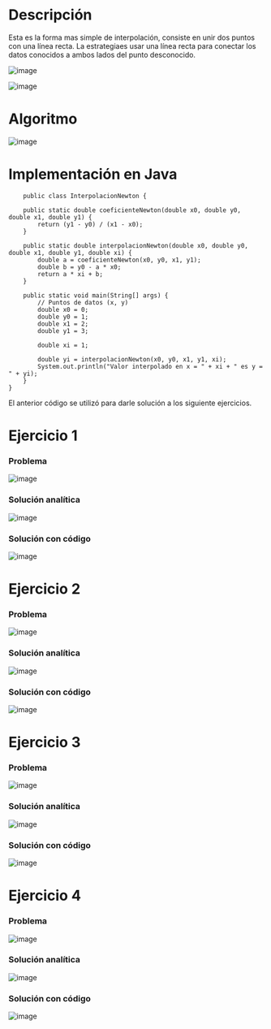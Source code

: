 # Descripción

Esta es la forma mas simple de interpolación, consiste en unir
dos puntos con una línea recta. La estrategiaes usar una línea
recta para conectar los datos conocidos a ambos lados del
punto desconocido.

![image](https://github.com/riveraangel/Metodos-Numericos/assets/161758059/dd0c1178-a753-4a95-8772-50410736573c)


![image](https://github.com/riveraangel/Metodos-Numericos/assets/161758059/9dc69439-fc7f-405a-922a-28c6b6340f6e)


# Algoritmo

![image](https://github.com/riveraangel/Metodos-Numericos/assets/161758059/2045ca13-62b7-4997-8304-15eb29e93e04)


# Implementación en Java
    
        public class InterpolacionNewton {
    
        public static double coeficienteNewton(double x0, double y0, double x1, double y1) {
            return (y1 - y0) / (x1 - x0);
        }
    
        public static double interpolacionNewton(double x0, double y0, double x1, double y1, double xi) {
            double a = coeficienteNewton(x0, y0, x1, y1);
            double b = y0 - a * x0;
            return a * xi + b;
        }
    
        public static void main(String[] args) {
            // Puntos de datos (x, y)
            double x0 = 0;
            double y0 = 1;
            double x1 = 2;
            double y1 = 3;
    
            double xi = 1;
    
            double yi = interpolacionNewton(x0, y0, x1, y1, xi);
            System.out.println("Valor interpolado en x = " + xi + " es y = " + yi);
        }
    }


El anterior código se utilizó para darle solución a los siguiente ejercicios. 

# Ejercicio 1

### Problema

![image](https://github.com/riveraangel/Metodos-Numericos/assets/161758059/2b4073a5-3912-40d3-be9e-e45309a64b53)

### Solución analítica

![image](https://github.com/riveraangel/Metodos-Numericos/assets/161758059/ab468ec3-f912-460f-8bc3-c4d045e30fb5)

### Solución con código

![image](https://github.com/riveraangel/Metodos-Numericos/assets/161758059/34938ee6-0470-4d11-bc3a-bfefe7f380c0)



# Ejercicio 2

### Problema

![image](https://github.com/riveraangel/Metodos-Numericos/assets/161758059/f6bf570a-12b3-4a09-87f0-06e5bdefc7f5)

### Solución analítica

![image](https://github.com/riveraangel/Metodos-Numericos/assets/161758059/1dff3d9f-9ca5-48ec-ab36-654f8118819e)

### Solución con código

![image](https://github.com/riveraangel/Metodos-Numericos/assets/161758059/5f62266d-a52f-4915-9cd9-62c46f45ec2d)

# Ejercicio 3

### Problema

![image](https://github.com/riveraangel/Metodos-Numericos/assets/161758059/685ae367-66f3-471c-8764-c182eda8e48d)

### Solución analítica

![image](https://github.com/riveraangel/Metodos-Numericos/assets/161758059/97eef016-c109-4b85-a00a-dd540e631585)

### Solución con código

![image](https://github.com/riveraangel/Metodos-Numericos/assets/161758059/3d9db0e3-bbd9-4dea-ad35-8623b9ea5acc)


# Ejercicio 4

### Problema

![image](https://github.com/riveraangel/Metodos-Numericos/assets/161758059/a16cd061-b7e5-48c0-9e85-529f0c060dfd)

### Solución analítica

![image](https://github.com/riveraangel/Metodos-Numericos/assets/161758059/31cbc287-2bc4-4453-89a8-a54e03474c11)

### Solución con código

![image](https://github.com/riveraangel/Metodos-Numericos/assets/161758059/80857513-0283-4128-a3af-e2e56b4a04ad)


